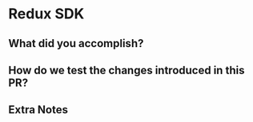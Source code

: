 # Redux SDK

## What did you accomplish?

## How do we test the changes introduced in this PR?

## Extra Notes